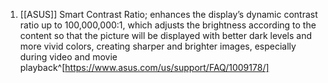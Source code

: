 1. [[ASUS]] Smart Contrast Ratio; enhances the display’s dynamic contrast ratio up to 100,000,000:1, which adjusts the brightness according to the content so that the picture will be displayed with better dark levels and more vivid colors, creating sharper and brighter images, especially during video and movie playback^[https://www.asus.com/us/support/FAQ/1009178/]